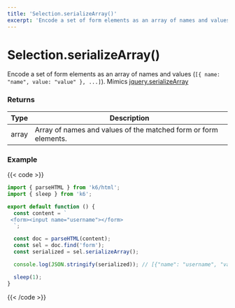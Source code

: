 ```yaml
---
title: 'Selection.serializeArray()'
excerpt: 'Encode a set of form elements as an array of names and values.'
---
```


# Selection.serializeArray()

Encode a set of form elements as an array of names and values (`[{ name: "name", value: "value" }, ...]`).
Mimics [jquery.serializeArray](https://api.jquery.com/serializeArray/)

### Returns

| Type  | Description                                                     |
| ----- | --------------------------------------------------------------- |
| array | Array of names and values of the matched form or form elements. |

### Example

{{< code >}}

```javascript
import { parseHTML } from 'k6/html';
import { sleep } from 'k6';

export default function () {
  const content = `
 <form><input name="username"></form>
  `;

  const doc = parseHTML(content);
  const sel = doc.find('form');
  const serialized = sel.serializeArray();

  console.log(JSON.stringify(serialized)); // [{"name": "username", "value": ""}]

  sleep(1);
}
```

{{< /code >}}
